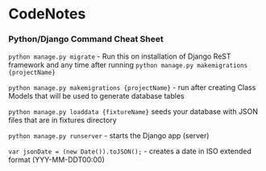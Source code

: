 # CodeNotes

### Python/Django Command Cheat Sheet

`python manage.py migrate` - Run this on installation of Django ReST framework and any time after running `python manage.py makemigrations {projectName}`

`python manage.py makemigrations {projectName}` - run after creating Class Models that will be used to generate database tables

`python manage.py loaddata {fixtureName}` seeds your database with JSON files that are in fixtures directory

`python manage.py runserver` - starts the Django app (server)

`var jsonDate = (new Date()).toJSON();` - creates a date in ISO extended format (YYY-MM-DDT00:00)
